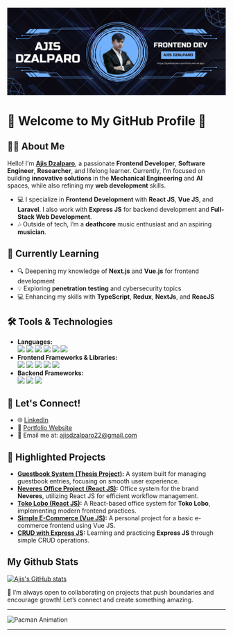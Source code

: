 ![Ajis](public/images/banner.png)

# 👾 Welcome to My GitHub Profile 👾

## 🧑‍💻 About Me

Hello! I'm **[Ajis Dzalparo](https://github.com/ajisdzalparo)**, a passionate **Frontend Developer**, **Software Engineer**, **Researcher**, and lifelong learner. Currently, I’m focused on building **innovative solutions** in the **Mechanical Engineering** and **AI** spaces, while also refining my **web development** skills.

- 💻 I specialize in **Frontend Development** with **React JS**, **Vue JS**, and **Laravel**. I also work with **Express JS** for backend development and **Full-Stack Web Development**.
- 🎶 Outside of tech, I’m a **deathcore** music enthusiast and an aspiring **musician**.

## 🌱 Currently Learning

- 🔍 Deepening my knowledge of **Next.js** and **Vue.js** for frontend development
- 💡 Exploring **penetration testing** and cybersecurity topics
- 💻 Enhancing my skills with **TypeScript**, **Redux**, **NextJs**, and **ReacJS**

## 🛠️ Tools & Technologies

- **Languages:** <br> <img src="https://img.shields.io/badge/CSS3-1572B6?style=for-the-badge&logo=css3&logoColor=white"/> <img src="https://img.shields.io/badge/HTML5-E34F26?style=for-the-badge&logo=html5&logoColor=white"/> <img src="https://img.shields.io/badge/JavaScript-323330?style=for-the-badge&logo=javascript&logoColor=F7DF1E"/> <img src="https://img.shields.io/badge/PHP-777BB4?style=for-the-badge&logo=php&logoColor=white"/> <img src="https://img.shields.io/badge/Python-FFD43B?style=for-the-badge&logo=python&logoColor=blue"/> <img src="https://img.shields.io/badge/TypeScript-007ACC?style=for-the-badge&logo=typescript&logoColor=white"/>
- **Frontend Frameworks & Libraries:** <br><img src="https://img.shields.io/badge/React-20232A?style=for-the-badge&logo=react&logoColor=61DAFB"/> <img src="https://img.shields.io/badge/next%20js-000000?style=for-the-badge&logo=nextdotjs&logoColor=white"/> <img src="https://img.shields.io/badge/Vite-B73BFE?style=for-the-badge&logo=vite&logoColor=FFD62E"/> <img src="https://img.shields.io/badge/Vue%20js-35495E?style=for-the-badge&logo=vuedotjs&logoColor=4FC08D"/> <img src="https://img.shields.io/badge/Node%20js-339933?style=for-the-badge&logo=nodedotjs&logoColor=white"/>
- **Backend Frameworks:** <br><img src="https://img.shields.io/badge/Express%20js-000000?style=for-the-badge&logo=express&logoColor=white"/> <img src="https://img.shields.io/badge/Laravel-FF2D20?style=for-the-badge&logo=laravel&logoColor=white"/> <img src="https://img.shields.io/badge/Docker-2CA5E0?style=for-the-badge&logo=docker&logoColor=white"/>

## 💬 Let's Connect!

- 🌐 [LinkedIn](https://www.linkedin.com/in/ajis-dzalparo-600646249/)
- 📝 [Portfolio Website](https://ajisdzalparo-portfolio.vercel.app/)
- 📧 Email me at: [ajisdzalparo22@gmail.com](ajisdzalparo22@gmail.com)

## 🚀 Highlighted Projects

- **[Guestbook System (Thesis Project)](https://github.com/ajisdzalparo):** A system built for managing guestbook entries, focusing on smooth user experience.
- **[Neveres Office Project (React JS)](https://github.com/ajisdzalparo):** Office system for the brand **Neveres**, utilizing React JS for efficient workflow management.
- **[Toko Lobo (React JS)](https://github.com/ajisdzalparo):** A React-based office system for **Toko Lobo**, implementing modern frontend practices.
- **[Simple E-Commerce (Vue JS)](https://github.com/ajisdzalparo):** A personal project for a basic e-commerce frontend using Vue JS.
- **[CRUD with Express JS](https://github.com/ajisdzalparo):** Learning and practicing **Express JS** through simple CRUD operations.

## My Github Stats

[![Ajis's GitHub stats](https://github-readme-stats.vercel.app/api?username=ajisdzalparo&show_icons=true&theme=merko)](https://github.com/ajisdzalparo/github-readme-stats)

🔭 I’m always open to collaborating on projects that push boundaries and encourage growth! Let’s connect and create something amazing.

---

![Pacman Animation](https://user-images.githubusercontent.com/74038190/213910845-af37a709-8995-40d6-be59-724526e3c3d7.gif)

---
